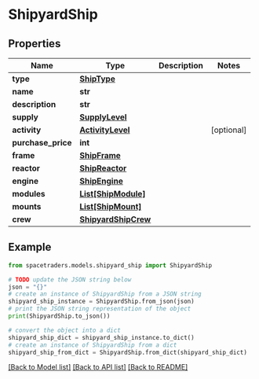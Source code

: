 # ShipyardShip



## Properties

Name | Type | Description | Notes
------------ | ------------- | ------------- | -------------
**type** | [**ShipType**](ShipType.md) |  | 
**name** | **str** |  | 
**description** | **str** |  | 
**supply** | [**SupplyLevel**](SupplyLevel.md) |  | 
**activity** | [**ActivityLevel**](ActivityLevel.md) |  | [optional] 
**purchase_price** | **int** |  | 
**frame** | [**ShipFrame**](ShipFrame.md) |  | 
**reactor** | [**ShipReactor**](ShipReactor.md) |  | 
**engine** | [**ShipEngine**](ShipEngine.md) |  | 
**modules** | [**List[ShipModule]**](ShipModule.md) |  | 
**mounts** | [**List[ShipMount]**](ShipMount.md) |  | 
**crew** | [**ShipyardShipCrew**](ShipyardShipCrew.md) |  | 

## Example

```python
from spacetraders.models.shipyard_ship import ShipyardShip

# TODO update the JSON string below
json = "{}"
# create an instance of ShipyardShip from a JSON string
shipyard_ship_instance = ShipyardShip.from_json(json)
# print the JSON string representation of the object
print(ShipyardShip.to_json())

# convert the object into a dict
shipyard_ship_dict = shipyard_ship_instance.to_dict()
# create an instance of ShipyardShip from a dict
shipyard_ship_from_dict = ShipyardShip.from_dict(shipyard_ship_dict)
```
[[Back to Model list]](../README.md#documentation-for-models) [[Back to API list]](../README.md#documentation-for-api-endpoints) [[Back to README]](../README.md)


